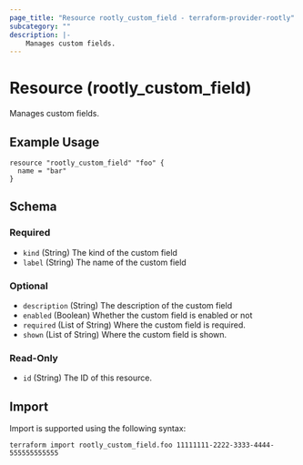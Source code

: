 ```yaml
---
page_title: "Resource rootly_custom_field - terraform-provider-rootly"
subcategory: ""
description: |-
    Manages custom fields.
---
```


# Resource (rootly_custom_field)

Manages custom fields.

## Example Usage

```
resource "rootly_custom_field" "foo" {
  name = "bar"
}
```

<!-- schema generated by tfplugindocs -->
## Schema

### Required

- `kind` (String) The kind of the custom field
- `label` (String) The name of the custom field

### Optional

- `description` (String) The description of the custom field
- `enabled` (Boolean) Whether the custom field is enabled or not
- `required` (List of String) Where the custom field is required.
- `shown` (List of String) Where the custom field is shown.

### Read-Only

- `id` (String) The ID of this resource.

## Import

Import is supported using the following syntax:

```shell
terraform import rootly_custom_field.foo 11111111-2222-3333-4444-555555555555
```